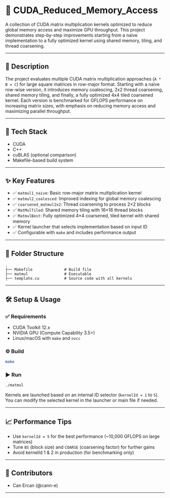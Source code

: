 # 🚀 CUDA_Reduced_Memory_Access

A collection of CUDA matrix multiplication kernels optimized to reduce global memory access and maximize GPU throughput. This project demonstrates step-by-step improvements starting from a naive implementation to a fully optimized kernel using shared memory, tiling, and thread coarsening.

---

## 🧠 Description

The project evaluates multiple CUDA matrix multiplication approaches (`A * B = C`) for large square matrices in row-major format. Starting with a naive row-wise version, it introduces memory coalescing, 2x2 thread coarsening, shared memory tiling, and finally, a fully optimized 4x4 tiled coarsened kernel. Each version is benchmarked for GFLOPS performance on increasing matrix sizes, with emphasis on reducing memory access and maximizing parallel throughput.

---

## 🔧 Tech Stack

- CUDA
- C++
- cuBLAS (optional comparison)
- Makefile-based build system

---

## ✨ Key Features

- ✅ `matmul1_naive`: Basic row-major matrix multiplication kernel  
- ✅ `matmul2_coalesced`: Improved indexing for global memory coalescing  
- ✅ `coarsened_matmul2x2`: Thread coarsening to process 2×2 blocks  
- ✅ `MatMulTiled`: Shared memory tiling with 16×16 thread blocks  
- ✅ `MatmulBest`: Fully optimized 4×4 coarsened, tiled kernel with shared memory  
- ✅ Kernel launcher that selects implementation based on input ID  
- ✅ Configurable with `make` and includes performance output

---

## 📂 Folder Structure

```
.
├── Makefile              # Build file
├── matmul                # Executable
├── template.cu           # Source code with all kernels
```

---

## 🛠️ Setup & Usage

### ✅ Requirements

- CUDA Toolkit 12.x  
- NVIDIA GPU (Compute Capability 3.5+)  
- Linux/macOS with `make` and `nvcc`

### ⚙️ Build

```bash
make
```

### ▶️ Run

```bash
./matmul
```

Kernels are launched based on an internal ID selector (`kernelId = 1` to `5`). You can modify the selected kernel in the launcher or main file if needed.

---

## 📈 Performance Tips

- Use `kernelId = 5` for the best performance (~10,000 GFLOPS on large matrices)
- Tune `BS` (block size) and `COARSE` (coarsening factor) for further gains
- Avoid kernelId 1 & 2 in production (for benchmarking only)

---

## 👥 Contributors

- Can Ercan (@cann-e)

---
